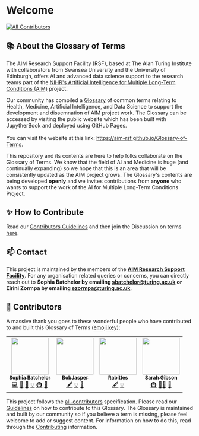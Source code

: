 # Welcome
<!-- ALL-CONTRIBUTORS-BADGE:START - Do not remove or modify this section -->
[![All Contributors](https://img.shields.io/badge/all_contributors-4-orange.svg?style=flat-square)](#contributors-)
<!-- ALL-CONTRIBUTORS-BADGE:END -->

:books: About the Glossary of Terms
---
The AIM Research Support Facility (RSF), based at The Alan Turing Institute with collaborators from Swansea University and the University of Edinburgh, offers AI and advanced data science support to the research teams part of the [NIHR's Artificial Intelligence for Multiple Long-Term Conditions (AIM)](https://www.nihr.ac.uk/blog/artificial-intelligence-to-understand-clusters-of-multiple-long-term-conditions-an-nihr-priority/25171) project.

Our community has compiled a [Glossary](./glossary) of common terms relating to Health, Medicine, Artificial Intelligence, and Data Science to support the development and dissemnation of AIM project work. The Glossary can be accessed by visiting the public website which has been built with JupytherBook and deployed using GitHub Pages. </br>
</br>
You can visit the website at this link: https://aim-rsf.github.io/Glossary-of-Terms.   

This repository and its contents are here to help folks collaborate on the Glossary of Terms. We know that the field of AI and Medicine is huge (and continually expanding) so we hope that this is an area that will be consistently updated as the AIM project grows. The Glossary's contents are being developed ****openly**** and we invites contributions from ****anyone**** who wants to support the work of the AI for Multiple Long-Term Conditions Project.

:sparkles: How to Contribute
---
Read our [Contributors Guidelines](./contributing.md) and then join the Discussion on terms [here](https://github.com/aim-rsf/Glossary-of-Terms/discussions/3). 


📫 Contact
---
This project is maintained by the members of the **[AIM Research Support Facility](https://www.turing.ac.uk/research/research-projects/ai-multiple-long-term-conditions-research-support-facility)**.
For any organisation related queries or concerns, you can directly reach out to **Sophia Batchelor by emailing [sbatchelor@turing.ac.uk](mailto:sbatchelor@turing.ac.uk) or Eirini Zormpa by emailing [ezormpa@turing.ac.uk](mailto:ezormpa@turing.ac.uk)**.

🤝 Contributors 
---
A massive thank you goes to these wonderful people who have contributed to and built this Glossary of Terms ([emoji key](https://allcontributors.org/docs/en/emoji-key)):

<!-- ALL-CONTRIBUTORS-LIST:START - Do not remove or modify this section -->
<!-- prettier-ignore-start -->
<!-- markdownlint-disable -->
<table>
  <tbody>
    <tr>
      <td align="center"><a href="www.brainonsilicon.com"><img src="https://avatars.githubusercontent.com/u/42813259?v=4?s=100" width="100px;" alt=""/><br /><sub><b>Sophia Batchelor</b></sub></a><br /><a href="https://github.com/aim-rsf/Glossary-of-Terms/commits?author=BrainonSilicon" title="Code">💻</a> <a href="https://github.com/aim-rsf/Glossary-of-Terms/commits?author=BrainonSilicon" title="Documentation">📖</a> <a href="#design-BrainonSilicon" title="Design">🎨</a> <a href="#example-BrainonSilicon" title="Examples">💡</a> <a href="#infra-BrainonSilicon" title="Infrastructure (Hosting, Build-Tools, etc)">🚇</a> <a href="#ideas-BrainonSilicon" title="Ideas, Planning, & Feedback">🤔</a></td>
      <td align="center"><a href="https://github.com/BobJasper"><img src="https://avatars.githubusercontent.com/u/113612782?v=4?s=100" width="100px;" alt=""/><br /><sub><b>BobJasper</b></sub></a><br /><a href="#content-BobJasper" title="Content">🖋</a> <a href="#example-BobJasper" title="Examples">💡</a> <a href="#userTesting-BobJasper" title="User Testing">📓</a></td>
      <td align="center"><a href="https://github.com/Rabittes"><img src="https://avatars.githubusercontent.com/u/109737017?v=4?s=100" width="100px;" alt=""/><br /><sub><b>Rabittes</b></sub></a><br /><a href="#content-Rabittes" title="Content">🖋</a> <a href="#example-Rabittes" title="Examples">💡</a></td>
      <td align="center"><a href="https://sgibson91.github.io/"><img src="https://avatars.githubusercontent.com/u/44771837?v=4?s=100" width="100px;" alt=""/><br /><sub><b>Sarah Gibson</b></sub></a><br /><a href="#infra-sgibson91" title="Infrastructure (Hosting, Build-Tools, etc)">🚇</a> <a href="#mentoring-sgibson91" title="Mentoring">🧑‍🏫</a> <a href="#tool-sgibson91" title="Tools">🔧</a></td>
    </tr>
  </tbody>
</table>

<!-- markdownlint-restore -->
<!-- prettier-ignore-end -->

<!-- ALL-CONTRIBUTORS-LIST:END -->

This project follows the [all-contributors](https://github.com/all-contributors/all-contributors) specification. Please read our [Guidelines](.contributing) on how to contribute to this Glossary. The Glossary is maintained and built by our community so if you believe a term is missing, please feel welcome to add or suggest content. For information on how to do this, read through the [Contributing](./contributing.md) information.
